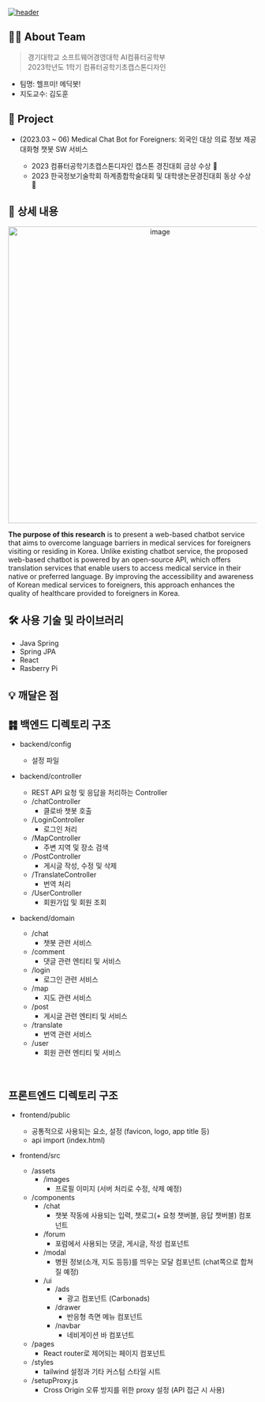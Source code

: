 [![header](https://capsule-render.vercel.app/api?type=waving&color=gradient&customColorList=4&animation=fadeIn&height=230&section=header&text=헬프미!%20메딕봇!&desc=2023학년도%201학기%20컴퓨터공학기초캡스톤디자인&fontSize=40&fontAlign=50&fontAlignY=33&descSize=20&descAlign=50&descAlignY=55)](https://github.com/2023-KDH-Capstone-Design)

## 💁🏻 About Team
> 경기대학교 소프트웨어경영대학 AI컴퓨터공학부  
> 2023학년도 1학기 컴퓨터공학기초캡스톤디자인
- 팀명: 헬프미! 메딕봇! 
- 지도교수: 김도훈

## 🚀 Project
- (2023.03 ~ 06) Medical Chat Bot for Foreigners: 외국인 대상 의료 정보 제공 대화형 챗봇 SW 서비스

  - 2023 컴퓨터공학기초캡스톤디자인 캡스톤 경진대회 금상 수상 🥇
  - 2023 한국정보기술학회 하계종합학술대회 및 대학생논문경진대회 동상 수상 🥉

## 📖 상세 내용

<p align="center">
 <img width="600" alt="image" src="https://github.com/limbaba1120/Help_me_medic_bot/assets/102224840/83185728-2b2a-4399-b692-35b2fc848db0">
</p>

**The purpose of this research** is to present a web-based chatbot service that aims to overcome language barriers in medical services for foreigners visiting or residing in Korea. Unlike existing chatbot service, the proposed web-based chatbot is powered by an open-source API, which offers translation services that enable users to access medical service in their native or preferred language. By improving the accessibility and awareness of Korean medical services to foreigners, this approach enhances the quality of healthcare provided to foreigners in Korea.

## 🛠️ 사용 기술 및 라이브러리

- Java Spring
- Spring JPA
- React
- Rasberry Pi

## 💡 깨달은 점




## ䷦ 백엔드 디렉토리 구조

- backend/config
  - 설정 파일

- backend/controller
  - REST API 요청 및 응답을 처리하는 Controller
  - /chatController
    - 클로바 챗봇 호출
  - /LoginController
    - 로그인 처리
  - /MapController
    - 주변 지역 및 장소 검색
  - /PostController
    - 게시글 작성, 수정 및 삭제
  - /TranslateController
    - 번역 처리
  - /UserController
    - 회원가입 및 회원 조회

- backend/domain
  - /chat
    - 챗봇 관련 서비스
  - /comment
    - 댓글 관련 엔티티 및 서비스
  - /login
    - 로그인 관련 서비스
  - /map
    - 지도 관련 서비스
  - /post
    - 게시글 관련 엔티티 및 서비스
  - /translate
    - 번역 관련 서비스
  - /user
    - 회원 관련 엔티티 및 서비스

&nbsp;  

## 프론트엔드 디렉토리 구조

- frontend/public
  - 공통적으로 사용되는 요소, 설정 (favicon, logo, app title 등)
  - api import (index.html)

- frontend/src
  - /assets
    - /images
      - 프로필 이미지 (서버 처리로 수정, 삭제 예정)
  - /components
    - /chat
      - 챗봇 작동에 사용되는 입력, 챗로그(+ 요청 챗버블, 응답 챗버블) 컴포넌트
    - /forum
      - 포럼에서 사용되는 댓글, 게시글, 작성 컴포넌트
    - /modal
      - 병원 정보(소개, 지도 등등)를 띄우는 모달 컴포넌트 (chat쪽으로 합쳐질 예정)
    - /ui
      - /ads
        - 광고 컴포넌트 (Carbonads)
      - /drawer
        - 반응형 측면 메뉴 컴포넌트
      - /navbar
        - 네비게이션 바 컴포넌트
  - /pages
    - React router로 제어되는 페이지 컴포넌트
  - /styles
    - tailwind 설정과 기타 커스텀 스타일 시트
  - /setupProxy.js
    - Cross Origin 오류 방지를 위한 proxy 설정 (API 접근 시 사용)

